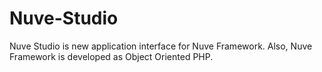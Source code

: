 # Nuve-Studio
Nuve Studio is new application interface for Nuve Framework. Also, Nuve Framework is developed as Object Oriented PHP.
